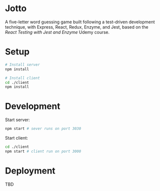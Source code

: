 # Jotto

A five-letter word guessing game built following a test-driven development technique, with Express, React, Redux, Enzyme, and Jest, based on the _React Testing with Jest and Enzyme_ Udemy course.

# Setup

```bash
# Install server
npm install

# Install client
cd ./client
npm install
```

# Development

Start server:

```bash
npm start # sever runs on port 3030
```

Start client:

```bash
cd ./client
npm start # client run on port 3000
```

# Deployment

TBD
